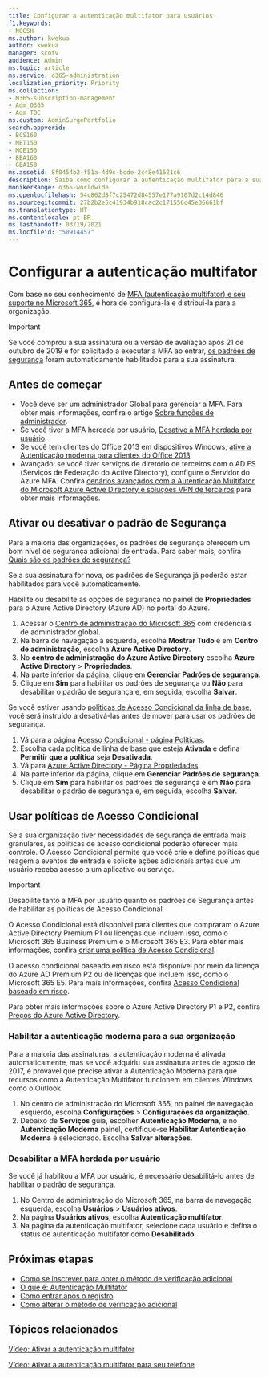 ```yaml
---
title: Configurar a autenticação multifator para usuários
f1.keywords:
- NOCSH
ms.author: kwekua
author: kwekua
manager: scotv
audience: Admin
ms.topic: article
ms.service: o365-administration
localization_priority: Priority
ms.collection:
- M365-subscription-management
- Adm_O365
- Adm_TOC
ms.custom: AdminSurgePortfolio
search.appverid:
- BCS160
- MET150
- MOE150
- BEA160
- GEA150
ms.assetid: 8f0454b2-f51a-4d9c-bcde-2c48e41621c6
description: Saiba como configurar a autenticação multifator para a sua organização.
monikerRange: o365-worldwide
ms.openlocfilehash: 54c862d8f7c25472d84557e177a9107d2c14d846
ms.sourcegitcommit: 27b2b2e5c41934b918cac2c171556c45e36661bf
ms.translationtype: HT
ms.contentlocale: pt-BR
ms.lasthandoff: 03/19/2021
ms.locfileid: "50914457"
---
```

# <a name="set-up-multi-factor-authentication"></a>Configurar a autenticação multifator

Com base no seu conhecimento de [MFA (autenticação multifator) e seu suporte no Microsoft 365](multi-factor-authentication-microsoft-365.md), é hora de configurá-la e distribuí-la para a organização.

> [!IMPORTANT]
> Se você comprou a sua assinatura ou a versão de avaliação após 21 de outubro de 2019 e for solicitado a executar a MFA ao entrar, [os padrões de segurança](/azure/active-directory/fundamentals/concept-fundamentals-security-defaults) foram automaticamente habilitados para a sua assinatura.

## <a name="before-you-begin"></a>Antes de começar

- Você deve ser um administrador Global para gerenciar a MFA. Para obter mais informações, confira o artigo [Sobre funções de administrador](../add-users/about-admin-roles.md).
- Se você tiver a MFA herdada por usuário, [Desative a MFA herdada por usuário](#turn-off-legacy-per-user-mfa).
- Se você tem clientes do Office 2013 em dispositivos Windows, [ative a Autenticação moderna para clientes do Office 2013](./enable-modern-authentication.md).
- Avançado: se você tiver serviços de diretório de terceiros com o AD FS (Serviços de Federação do Active Directory), configure o Servidor do Azure MFA. Confira [cenários avançados com a Autenticação Multifator do Microsoft Azure Active Directory e soluções VPN de terceiros](/azure/active-directory/authentication/howto-mfaserver-nps-vpn) para obter mais informações.

## <a name="turn-security-defaults-on-or-off"></a>Ativar ou desativar o padrão de Segurança

Para a maioria das organizações, os padrões de segurança oferecem um bom nível de segurança adicional de entrada. Para saber mais, confira [Quais são os padrões de segurança?](/azure/active-directory/fundamentals/concept-fundamentals-security-defaults)

Se a sua assinatura for nova, os padrões de Segurança já poderão estar habilitados para você automaticamente.

Habilite ou desabilite as opções de segurança no painel de **Propriedades** para o Azure Active Directory (Azure AD) no portal do Azure.

1. Acessar o [Centro de administração do Microsoft 365](https://admin.microsoft.com) com credenciais de administrador global.
2. Na barra de navegação à esquerda, escolha **Mostrar Tudo** e em **Centro de administração**, escolha **Azure Active Directory**.
3. No **centro de administração do Azure Active Directory** escolha **Azure Active Directory** \> **Propriedades**.
4. Na parte inferior da página, clique em **Gerenciar Padrões de segurança**.
5. Clique em **Sim** para habilitar os padrões de segurança ou **Não** para desabilitar o padrão de segurança e, em seguida, escolha **Salvar**.

Se você estiver usando [políticas de Acesso Condicional da linha de base](/azure/active-directory/conditional-access/concept-baseline-protection), você será instruído a desativá-las antes de mover para usar os padrões de segurança.

1. Vá para a página [Acesso Condicional - página Políticas](https://portal.azure.com/#blade/Microsoft_AAD_IAM/ConditionalAccessBlade/Policies).
2. Escolha cada política de linha de base que esteja **Ativada** e defina **Permitir que a política** seja **Desativada**.
3. Vá para [Azure Active Directory - Página Propriedades](https://portal.azure.com/#blade/Microsoft_AAD_IAM/ActiveDirectoryMenuBlade/Properties).
4. Na parte inferior da página, clique em **Gerenciar Padrões de segurança**.
5. Clique em **Sim** para habilitar os padrões de segurança e em **Não** para desabilitar o padrão de segurança e, em seguida, escolha **Salvar**.

## <a name="use-conditional-access-policies"></a>Usar políticas de Acesso Condicional

Se a sua organização tiver necessidades de segurança de entrada mais granulares, as políticas de acesso condicional poderão oferecer mais controle. O Acesso Condicional permite que você crie e define políticas que reagem a eventos de entrada e solicite ações adicionais antes que um usuário receba acesso a um aplicativo ou serviço.

> [!IMPORTANT]
> Desabilite tanto a MFA por usuário quanto os padrões de Segurança antes de habilitar as políticas de Acesso Condicional.

O Acesso Condicional está disponível para clientes que compraram o Azure Active Directory Premium P1 ou licenças que incluem isso, como o Microsoft 365 Business Premium e o Microsoft 365 E3. Para obter mais informações, confira [criar uma política de Acesso Condicional](/azure/active-directory/authentication/tutorial-enable-azure-mfa).

O acesso condicional baseado em risco está disponível por meio da licença do Azure AD Premium P2 ou de licenças que incluem isso, como o Microsoft 365 E5. Para mais informações, confira [Acesso Condicional baseado em risco](/azure/active-directory/conditional-access/howto-conditional-access-policy-risk).

Para obter mais informações sobre o Azure Active Directory P1 e P2, confira [Preços do Azure Active Directory](https://azure.microsoft.com/pricing/details/active-directory/).

### <a name="turn-on-modern-authentication-for-your-organization"></a>Habilitar a autenticação moderna para a sua organização

Para a maioria das assinaturas, a autenticação moderna é ativada automaticamente, mas se você adquiriu sua assinatura antes de agosto de 2017, é provável que precise ativar a Autenticação Moderna para que recursos como a Autenticação Multifator funcionem em clientes Windows como o Outlook.


1. No centro de administração do Microsoft 365, no painel de navegação esquerdo, escolha **Configurações** \> **Configurações da organização**.
2. Debaixo de **Serviços** guia, escolher **Autenticação Moderna**, e no **Autenticação Moderna** painel, certifique-se **Habilitar Autenticação Moderna** é selecionado. Escolha **Salvar alterações**.

### <a name="turn-off-legacy-per-user-mfa"></a>Desabilitar a MFA herdada por usuário

Se você já habilitou a MFA por usuário, é necessário desabilitá-lo antes de habilitar o padrão de segurança.

1. No Centro de administração do Microsoft 365, na barra de navegação esquerda, escolha **Usuários** \> **Usuários ativos**.
1. Na página **Usuários ativos**, escolha **Autenticação multifator**.
1. Na página da autenticação multifator, selecione cada usuário e defina o status de autenticação multifator como **Desabilitado**.

## <a name="next-steps"></a>Próximas etapas

- [Como se inscrever para obter o método de verificação adicional](https://support.microsoft.com/office/ace1d096-61e5-449b-a875-58eb3d74de14)
- [O que é: Autenticação Multifator](https://support.microsoft.com/help/4577374/what-is-multifactor-authentication)
- [Como entrar após o registro](https://support.microsoft.com/office/2b856342-170a-438e-9a4f-3c092394d3cb)
- [Como alterar o método de verificação adicional](https://support.microsoft.com/office/956ec8d0-7081-4518-a701-f8414cc20831)

## <a name="related-topics"></a>Tópicos relacionados

[Vídeo: Ativar a autenticação multifator](../../business-video/turn-on-mfa.md)

[Vídeo: Ativar a autenticação multifator para seu telefone](../../business-video/set-up-mfa.md)